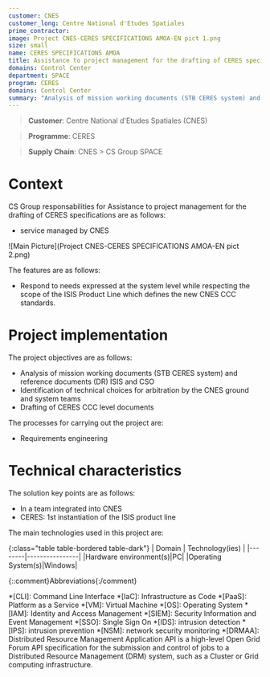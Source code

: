 ```yaml
---
customer: CNES
customer_long: Centre National d'Etudes Spatiales
prime_contractor: 
image: Project CNES-CERES SPECIFICATIONS AMOA-EN pict 1.png
size: small
name: CERES SPECIFICATIONS AMOA
title: Assistance to project management for the drafting of CERES specifications
domains: Control Center
department: SPACE
program: CERES
domains: Control Center
summary: "Analysis of mission working documents (STB CERES system) and reference documents (DR) ISIS and CSO. Identification of technical choices for arbitration by the CNES ground and system teams. Drafting of CERES CCC level documents"
---
```


> __Customer__\: Centre National d'Etudes Spatiales (CNES)

> __Programme__\: CERES

> __Supply Chain__\: CNES >  CS Group SPACE


# Context


CS Group responsabilities for Assistance to project management for the drafting of CERES specifications are as follows:
* service managed by CNES

![Main Picture](Project CNES-CERES SPECIFICATIONS AMOA-EN pict 2.png)

The features are as follows:
* Respond to needs expressed at the system level while respecting the scope of the ISIS Product Line which defines the new CNES CCC standards.

# Project implementation

The project objectives are as follows:
* Analysis of mission working documents (STB CERES system) and reference documents (DR) ISIS and CSO
* Identification of technical choices for arbitration by the CNES ground and system teams
* Drafting of CERES CCC level documents

The processes for carrying out the project are:
* Requirements engineering

# Technical characteristics

The solution key points are as follows:
* In a team integrated into CNES
* CERES: 1st instantiation of the ISIS product line



The main technologies used in this project are:

{:class="table table-bordered table-dark"}
| Domain | Technology(ies) |
|--------|----------------|
|Hardware environment(s)|PC|
|Operating System(s)|Windows|



{::comment}Abbreviations{:/comment}

*[CLI]: Command Line Interface
*[IaC]: Infrastructure as Code
*[PaaS]: Platform as a Service
*[VM]: Virtual Machine
*[OS]: Operating System
*[IAM]: Identity and Access Management
*[SIEM]: Security Information and Event Management
*[SSO]: Single Sign On
*[IDS]: intrusion detection
*[IPS]: intrusion prevention
*[NSM]: network security monitoring
*[DRMAA]: Distributed Resource Management Application API is a high-level Open Grid Forum API specification for the submission and control of jobs to a Distributed Resource Management (DRM) system, such as a Cluster or Grid computing infrastructure.
